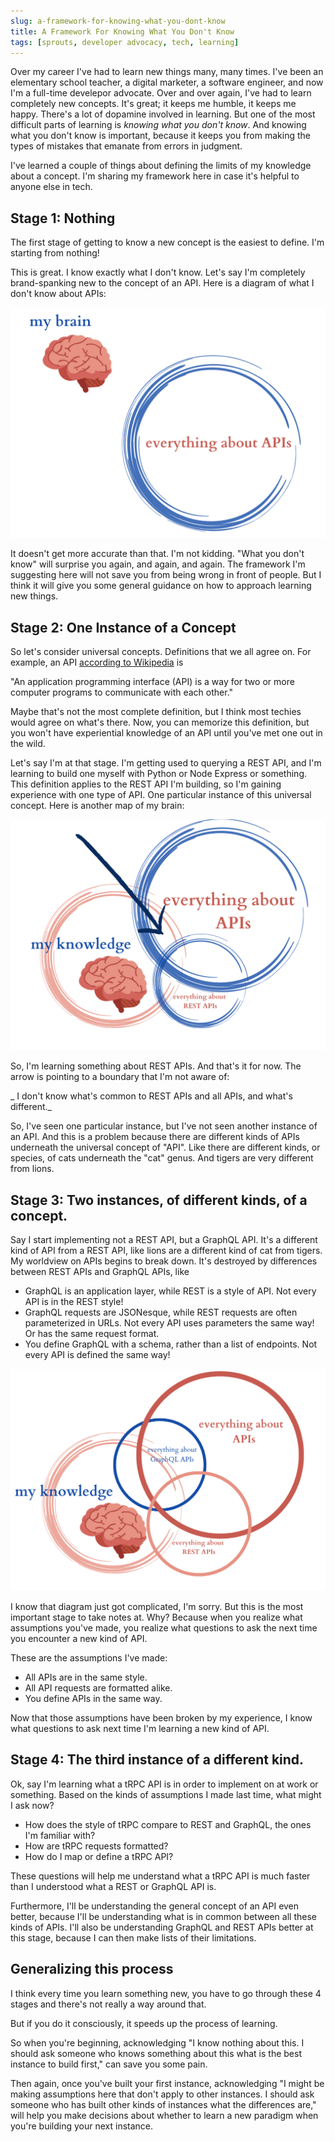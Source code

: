 ```yaml
---
slug: a-framework-for-knowing-what-you-dont-know
title: A Framework For Knowing What You Don't Know
tags: [sprouts, developer advocacy, tech, learning]
---
```


Over my career I've had to learn new things many, many times. I've been an elementary school teacher, a digital marketer, a software engineer, and now I'm a full-time develepor advocate. Over and over again, I've had to learn completely new concepts. It's great; it keeps me humble, it keeps me happy. There's a lot of dopamine involved in learning. But one of the most difficult parts of learning is _knowing what you don't know_. And knowing what you don't know is important, because it keeps you from making the types of mistakes that emanate from errors in judgment.

I've learned a couple of things about defining the limits of my knowledge about a concept. I'm sharing my framework here in case it's helpful to anyone else in tech.

## Stage 1: Nothing

The first stage of getting to know a new concept is the easiest to define. I'm starting from nothing!

This is great. I know exactly what I don't know. Let's say I'm completely brand-spanking new to the concept of an API. Here is a diagram of what I don't know about APIs:

![image of my brain, outside of a circle labeled 'everything about APIs'](./dontknow1.png)

It doesn't get more accurate than that. I'm not kidding. "What you don't know" will surprise you again, and again, and again. The framework I'm suggesting here will not save you from being wrong in front of people. But I think it will give you some general guidance on how to approach learning new things.

## Stage 2: One Instance of a Concept

So let's consider universal concepts. Definitions that we all agree on. For example, an API [according to Wikipedia](https://en.wikipedia.org/wiki/API) is

"An application programming interface (API) is a way for two or more computer programs to communicate with each other."

Maybe that's not the most complete definition, but I think most techies would agree on what's there. Now, you can memorize this definition, but you won't have experiential knowledge of an API until you've met one out in the wild.

Let's say I'm at that stage. I'm getting used to querying a REST API, and I'm learning to build one myself with Python or Node Express or something. This definition applies to the REST API I'm building, so I'm gaining experience with one type of API. One particular instance of this universal concept. Here is another map of my brain:

![circle with my brain in it, just touching of two intersecting circles labeled 'everything about APIs' and 'everything about REST APIs'. An arrow points to the intersection of those two circles](./dontknow2.png)

So, I'm learning something about REST APIs. And that's it for now. The arrow is pointing to a boundary that I'm not aware of:

_ I don't know what's common to REST APIs and all APIs, and what's different._

So, I've seen one particular instance, but I've not seen another instance of an API. And this is a problem because there are different kinds of APIs underneath the universal concept of "API". Like there are different kinds, or species, of cats underneath the "cat" genus. And tigers are very different from lions.

## Stage 3: Two instances, of different kinds, of a concept.

Say I start implementing not a REST API, but a GraphQL API. It's a different kind of API from a REST API, like lions are a different kind of cat from tigers. My worldview on APIs begins to break down. It's destroyed by differences between REST APIs and GraphQL APIs, like

-   GraphQL is an application layer, while REST is a style of API. Not every API is in the REST style!
-   GraphQL requests are JSONesque, while REST requests are often parameterized in URLs. Not every API uses parameters the same way! Or has the same request format.
-   You define GraphQL with a schema, rather than a list of endpoints. Not every API is defined the same way!

![circle with my brain in it, just touching of three intersecting circles labeled 'everything about APIs' and 'everything about REST APIs' and 'everything about GraphQL APIs'.](./dontknow3.png)

I know that diagram just got complicated, I'm sorry. But this is the most important stage to take notes at. Why? Because when you realize what assumptions you've made, you realize what questions to ask the next time you encounter a new kind of API.

These are the assumptions I've made:

-   All APIs are in the same style.
-   All API requests are formatted alike.
-   You define APIs in the same way.

Now that those assumptions have been broken by my experience, I know what questions to ask next time I'm learning a new kind of API.

## Stage 4: The third instance of a different kind.

Ok, say I'm learning what a tRPC API is in order to implement on at work or something. Based on the kinds of assumptions I made last time, what might I ask now?

-   How does the style of tRPC compare to REST and GraphQL, the ones I'm familiar with?
-   How are tRPC requests formatted?
-   How do I map or define a tRPC API?

These questions will help me understand what a tRPC API is much faster than I understood what a REST or GraphQL API is.

Furthermore, I'll be understanding the general concept of an API even better, because I'll be understanding what is in common between all these kinds of APIs. I'll also be understanding GraphQL and REST APIs better at this stage, because I can then make lists of their limitations.

## Generalizing this process

I think every time you learn something new, you have to go through these 4 stages and there's not really a way around that.

But if you do it consciously, it speeds up the process of learning.

So when you're beginning, acknowledging "I know nothing about this. I should ask someone who knows something about this what is the best instance to build first," can save you some pain.

Then again, once you've built your first instance, acknowledging "I might be making assumptions here that don't apply to other instances. I should ask someone who has built other kinds of instances what the differences are," will help you make decisions about whether to learn a new paradigm when you're building your next instance.
